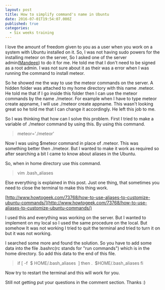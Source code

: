 ```yaml
---
layout: post
title: How to simplify command's name in Ubuntu
date: 2016-07-01T19:54:07.000Z
published: true
categories:
  - Six weeks training
---
```


I love the amount of freedom given to you as a user when you work on a system with Ubuntu installed on it. So, I was not having sudo powers for the installing meteor on the server, So I asked one of the server admin([Mandeep](https://mandeep7.wordpress.com/)) to do it for me. He told me that I don't need to be signed as a root admin. I was not sure about it as their was a error when I was running the command to install meteor.

So he showed me the way to use the meteor commands on the server. A hidden folder was attached to my home directory with this name .meteor. He told me that if I go inside this folder then I can use the meteor commands by the name ./meteor. For example when I have to type meteor create appname, I will use ./meteor create appname. This wasn't looking great so he told me that I can change it accordingly. He left this job to me.

So I was thinking that how can I solve this problem. First I tried to make a variable of ./meteor command by using this. By using this command.


<blockquote>meteor='./meteor'</blockquote>


Now I was using $meteor command in place of .meteor. This was something better then ./meteor. But I wanted to make it work as required so after searching a bit I came to know about aliases in the Ubuntu.

So, when in home directory use this command.


<blockquote>vim .bash_aliases</blockquote>


Else everything is explained in this post. Just one thing, that sometimes you need to close the terminal to make this thing work.

[http://www.howtogeek.com/73768/how-to-use-aliases-to-customize-ubuntu-commands/](http://www.howtogeek.com/73768/how-to-use-aliases-to-customize-ubuntu-commands/)

I used this and everything was working on the server. But I wanted to implement on my local so I used the same procedure on the local. But somehow It was not working I tried to quit the terminal and tried to turn it on but it was not working.

I searched some more and found the solution. So you have to add some data into the file .bashrc(rc stands for "run commands") which is in the home directory. So add this data to the end of this file.


<blockquote>if [ -f  $ HOME/.bash_aliases  ]
then
.  $HOME/.bash_aliases
fi</blockquote>


Now try to restart the terminal and this will work for you.

Still not getting put your questions in the comment section. Thanks :)

